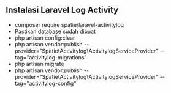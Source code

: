 ## Instalasi Laravel Log Activity

- composer require spatie/laravel-activitylog
- Pastikan database sudah dibuat
- php artisan config:clear
- php artisan vendor:publish --provider="Spatie\Activitylog\ActivitylogServiceProvider" --tag="activitylog-migrations"
- php artisan migrate
- php artisan vendor:publish --provider="Spatie\Activitylog\ActivitylogServiceProvider" --tag="activitylog-config"
